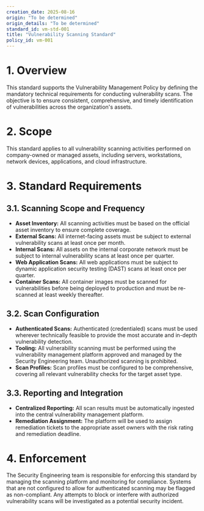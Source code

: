 ```yaml
---
creation_date: 2025-08-16
origin: "To be determined"
origin_details: "To be determined"
standard_id: vm-std-001
title: "Vulnerability Scanning Standard"
policy_id: vm-001
---
```


# 1. Overview
This standard supports the Vulnerability Management Policy by defining the mandatory technical requirements for conducting vulnerability scans. The objective is to ensure consistent, comprehensive, and timely identification of vulnerabilities across the organization's assets.

# 2. Scope
This standard applies to all vulnerability scanning activities performed on company-owned or managed assets, including servers, workstations, network devices, applications, and cloud infrastructure.

# 3. Standard Requirements

## 3.1. Scanning Scope and Frequency
*   **Asset Inventory:** All scanning activities must be based on the official asset inventory to ensure complete coverage.
*   **External Scans:** All internet-facing assets must be subject to external vulnerability scans at least once per month.
*   **Internal Scans:** All assets on the internal corporate network must be subject to internal vulnerability scans at least once per quarter.
*   **Web Application Scans:** All web applications must be subject to dynamic application security testing (DAST) scans at least once per quarter.
*   **Container Scans:** All container images must be scanned for vulnerabilities before being deployed to production and must be re-scanned at least weekly thereafter.

## 3.2. Scan Configuration
*   **Authenticated Scans:** Authenticated (credentialed) scans must be used wherever technically feasible to provide the most accurate and in-depth vulnerability detection.
*   **Tooling:** All vulnerability scanning must be performed using the vulnerability management platform approved and managed by the Security Engineering team. Unauthorized scanning is prohibited.
*   **Scan Profiles:** Scan profiles must be configured to be comprehensive, covering all relevant vulnerability checks for the target asset type.

## 3.3. Reporting and Integration
*   **Centralized Reporting:** All scan results must be automatically ingested into the central vulnerability management platform.
*   **Remediation Assignment:** The platform will be used to assign remediation tickets to the appropriate asset owners with the risk rating and remediation deadline.

# 4. Enforcement
The Security Engineering team is responsible for enforcing this standard by managing the scanning platform and monitoring for compliance. Systems that are not configured to allow for authenticated scanning may be flagged as non-compliant. Any attempts to block or interfere with authorized vulnerability scans will be investigated as a potential security incident.
